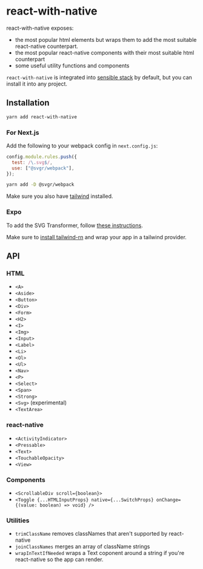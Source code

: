 # react-with-native

react-with-native exposes:

- the most popular html elements but wraps them to add the most suitable react-native counterpart.
- the most popular react-native components with their most suitable html counterpart
- some useful utility functions and components

`react-with-native` is integrated into [sensible stack](https://sensiblestack.com) by default, but you can install it into any project.

## Installation

```bash
yarn add react-with-native
```

### For Next.js

Add the following to your webpack config in `next.config.js`:

```js
config.module.rules.push({
  test: /\.svg$/,
  use: ["@svgr/webpack"],
});
```

```bash
yarn add -D @svgr/webpack
```

Make sure you also have [tailwind](https://tailwindcss.com) installed.

### Expo

To add the SVG Transformer, follow [these instructions](https://github.com/kristerkari/react-native-svg-transformer#installation-and-configuration).

Make sure to [install tailwind-rn](https://github.com/vadimdemedes/tailwind-rn) and wrap your app in a tailwind provider.

## API

### HTML

- `<A>`
- `<Aside>`
- `<Button>`
- `<Div>`
- `<Form>`
- `<H2>`
- `<I>`
- `<Img>`
- `<Input>`
- `<Label>`
- `<Li>`
- `<Ol>`
- `<Ul>`
- `<Nav>`
- `<P>`
- `<Select>`
- `<Span>`
- `<Strong>`
- `<Svg>` (experimental)
- `<TextArea>`

### react-native

- `<ActivityIndicator>`
- `<Pressable>`
- `<Text>`
- `<TouchableOpacity>`
- `<View>`

### Components

- `<ScrollableDiv scroll={boolean}>`
- `<Toggle {...HTMLInputProps} native={...SwitchProps} onChange={(value: boolean) => void} />`

### Utilities

- `trimClassName` removes classNames that aren't supported by react-native
- `joinClassNames` merges an array of className strings
- `wrapInTextIfNeeded` wraps a Text coponent around a string if you're react-native so the app can render.

